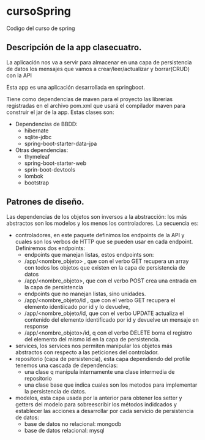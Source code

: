 # cursoSpring
Codigo del curso de spring

## Descripción de la app clasecuatro.

La aplicación nos va a servir para almacenar en una capa de persistencia de datos los mensajes que vamos a crear/leer/actualizar y borrar(CRUD) con la API

Esta app es una aplicación desarrollada en springboot.

Tiene como dependencias de maven para el proyecto las librerias registradas en el archivo pom.xml que usará el compilador maven para construir el jar de la app. 
Estas clases son:
- Dependencias de BBDD:
  - hibernate
  - sqlite-jdbc
  - spring-boot-starter-data-jpa
- Otras dependencias:
  - thymeleaf
  - spring-boot-starter-web
  - sprin-boot-devtools
  - lombok
  - bootstrap

## Patrones de diseño.

Las dependencias de los objetos son inversos a la abstracción: los más abstractos son los modelos y los menos los controladores. La secuencia es:
- controladores, en este paquete definimos los endpoints de la API y cuales son los verbos de HTTP que se pueden usar en cada endpoint. Definiremos dos endpoints:
  -  endpoints que manejan listas, estos endpoints son:
    - /app/<nombre_objeto> , que con el verbo GET recupera un array con todos los objetos que existen en la capa de persistencia de datos
    - /app/<nombre_objeto>, que con el verbo POST crea una entrada en la capa de persistencia 
  -  endpoints que no manejan listas, sino unidades.
    - /app/<nombre_objeto/id , que con el verbo GET recupera el elemento identiicado por id y lo devuelve,
    - /app/<nombre_objeto/id, que con el verbo UPDATE actualiza el contenido del elemento identificado por id y devuelve un mensaje en response
    - /app/<nombre_objeto>/id, q con el verbo DELETE borra el registro del elemento del mismo id en la capa de persistencia.
- services, los services nos permiten manipular los objetos más abstractos con respecto a las peticiones del controlador.
- repositorio (capa de persistencia), esta capa dependiendo del profile tenemos una cascada de dependencias:
  - una clase q manipula internamente una clase intermedia de repositorio
  - una clase base que indica cuales son los metodos para implementar la persistencia de datos.
- modelos, esta capa usada por la anterior para obtener los setter y getters del modelo para sobreescribir los métodos indidcados y establecer las acciones a desarrollar por cada servicio de persistencia de datos:
    - base de datos no relacional: mongodb
    - base de datos relacional: mysql
 
